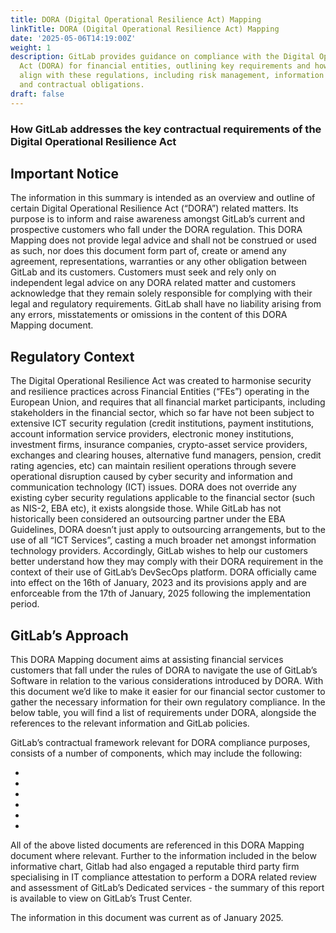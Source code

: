 ```yaml
---
title: DORA (Digital Operational Resilience Act) Mapping
linkTitle: DORA (Digital Operational Resilience Act) Mapping
date: '2025-05-06T14:19:00Z'
weight: 1
description: GitLab provides guidance on compliance with the Digital Operational Resilience
  Act (DORA) for financial entities, outlining key requirements and how GitLab's services
  align with these regulations, including risk management, information security standards,
  and contractual obligations.
draft: false
---
```



<!-- Unsupported block type: image -->

### How GitLab addresses the key contractual requirements of the Digital Operational Resilience Act

## Important Notice

The information in this summary is intended as an overview and outline of certain Digital Operational Resilience Act (“DORA”) related matters. Its purpose is to inform and raise awareness amongst GitLab’s current and prospective customers who fall under the DORA regulation. This DORA Mapping does not provide legal advice and shall not be construed or used as such, nor does this document form part of, create or amend any agreement, representations, warranties or any other obligation between GitLab and its customers. Customers must seek and rely only on independent legal advice on any DORA related matter and customers acknowledge that they remain solely responsible for complying with their legal and regulatory requirements. GitLab shall have no liability arising from any errors, misstatements or omissions in the content of this DORA Mapping document.

## Regulatory Context

The Digital Operational Resilience Act was created to harmonise security and resilience practices across Financial Entities (“FEs”) operating in the European Union, and requires that all financial market participants, including stakeholders in the financial sector, which so far have not been subject to extensive ICT security regulation (credit institutions, payment institutions, account information service providers, electronic money institutions, investment firms, insurance companies, crypto-asset service providers, exchanges and clearing houses, alternative fund managers, pension, credit rating agencies, etc) can maintain resilient operations through severe operational disruption caused by cyber security and information and communication technology (ICT) issues. DORA does not override any existing cyber security regulations applicable to the financial sector (such as NIS-2, EBA etc), it exists alongside those. While GitLab has not historically been considered an outsourcing partner under the EBA Guidelines, DORA doesn’t just apply to outsourcing arrangements, but to the use of all “ICT Services”, casting a much broader net amongst information technology providers. Accordingly, GitLab wishes to help our customers better understand how they may comply with their DORA requirement in the context of their use of GitLab’s DevSecOps platform. DORA officially came into effect on the 16th of January, 2023 and its provisions apply and are enforceable from the 17th of January, 2025 following the implementation period.

## GitLab’s Approach

This DORA Mapping document aims at assisting financial services customers that fall under the rules of DORA to navigate the use of GitLab’s Software in relation to the various considerations introduced by DORA. With this document we’d like to make it easier for our financial sector customer to gather the necessary information for their own regulatory compliance. In the below table, you will find a list of requirements under DORA, alongside the references to the relevant information and GitLab policies.

GitLab’s contractual framework relevant for DORA compliance purposes, consists of a number of components, which may include the following:

- 

- 

- 

- 

- 

- 

All of the above listed documents are referenced in this DORA Mapping document where relevant. Further to the information included in the below informative chart, Gitlab had also engaged a reputable third party firm specialising in IT compliance attestation to perform a DORA related review and assessment of GitLab’s Dedicated services - the summary of this report is available to view on GitLab’s Trust Center.

The information in this document was current as of January 2025.

<!-- Unsupported block type: table -->